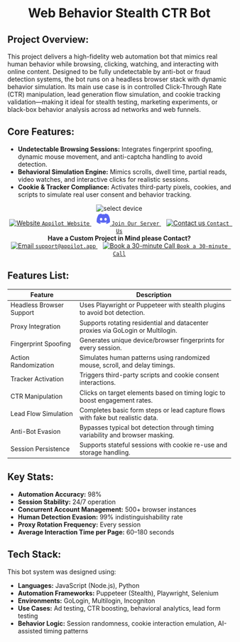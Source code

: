 <h1 align="center">Web Behavior Stealth CTR Bot</h1>

## Project Overview:

This project delivers a high-fidelity web automation bot that mimics real human behavior while browsing, clicking, watching, and interacting with online content. Designed to be fully undetectable by anti-bot or fraud detection systems, the bot runs on a headless browser stack with dynamic behavior simulation. Its main use case is in controlled Click-Through Rate (CTR) manipulation, lead generation flow simulation, and cookie tracking validation—making it ideal for stealth testing, marketing experiments, or black-box behavior analysis across ad networks and web funnels.

## Core Features:
- **Undetectable Browsing Sessions:** Integrates fingerprint spoofing, dynamic mouse movement, and anti-captcha handling to avoid detection.
- **Behavioral Simulation Engine:** Mimics scrolls, dwell time, partial reads, video watches, and interactive clicks for realistic sessions.
- **Cookie & Tracker Compliance:** Activates third-party pixels, cookies, and scripts to simulate real user consent and behavior tracking.

<div align="center">
  <img
    src="https://github.com/user-attachments/assets/d200549d-7613-446f-a43b-19a4117ca360"
    alt="select device"
    width="600px"
  />
</div>


<div align="center">
  <a href="https://appilot.app/">
    <img
      alt="Website"
      width="25px"
      src="https://github.com/user-attachments/assets/8e5f3af3-b098-4c1d-980d-df9aebc680d0"
    />
    <code>Appilot Website</code>
  </a>
  &nbsp;&nbsp;
  <a href="https://discord.gg/3CZ5muJdF2">
    <img
      alt="Join Our Server"
      width="30px"
      src="https://github.com/Zeeshanahmad4/RealEstateMate-WhatsApp-Group-Management-Bot/blob/main/discord-icon-svgrepo-com.svg"
    />
    <code>Join Our Server</code>
  </a>
  &nbsp;&nbsp;
  <a href="https://t.me/devpilot1">
    <img
      alt="Contact us"
      width="30px"
      src="https://edent.github.io/SuperTinyIcons/images/svg/telegram.svg"
    />
    <code>Contact Us</code>
  </a>
</div>

<div align="center">
<strong> Have a Custom Project in Mind please Contact?</strong>

<div align="center">
  <a href="mailto:support@appilot.app">
  <img
    alt="Email"
    width="30px"
    src="https://github.com/user-attachments/assets/91c8d428-32b7-4be0-91fa-2e42c902b5b8"
  />
  <code>support@appilot.app</code>
</a>
  &nbsp;&nbsp;
  <a href="https://cal.com/app-pilot-m8i8oo/30min">
  <img
    alt="Book a 30-minute Call"
    width="30px"
    src="https://github.com/user-attachments/assets/cd3e5c7b-3e4e-4bb3-b242-bcc20ee78f13"
  />
  <code>Book a 30-minute Call</code>
</a>
<span>

<div align="left">

## Features List:
| Feature                  | Description                                                                     |
| ------------------------ | ------------------------------------------------------------------------------- |
| Headless Browser Support | Uses Playwright or Puppeteer with stealth plugins to avoid bot detection.       |
| Proxy Integration        | Supports rotating residential and datacenter proxies via GoLogin or Multilogin. |
| Fingerprint Spoofing     | Generates unique device/browser fingerprints for every session.                 |
| Action Randomization     | Simulates human patterns using randomized mouse, scroll, and delay timings.     |
| Tracker Activation       | Triggers third-party scripts and cookie consent interactions.                   |
| CTR Manipulation         | Clicks on target elements based on timing logic to boost engagement rates.      |
| Lead Flow Simulation     | Completes basic form steps or lead capture flows with fake but realistic data.  |
| Anti-Bot Evasion         | Bypasses typical bot detection through timing variability and browser masking.  |
| Session Persistence      | Supports stateful sessions with cookie re-use and storage handling.             |


## Key Stats:
- **Automation Accuracy:** 98%
- **Session Stability:** 24/7 operation
- **Concurrent Account Management:** 500+ browser instances
- **Human Detection Evasion:** 99% indistinguishability rate
- **Proxy Rotation Frequency:** Every session
- **Average Interaction Time per Page:** 60–180 seconds

## Tech Stack:
This bot system was designed using:

- **Languages:** JavaScript (Node.js), Python
- **Automation Frameworks:** Puppeteer (Stealth), Playwright, Selenium
- **Environments:** GoLogin, Multilogin, Incogniton
- **Use Cases:** Ad testing, CTR boosting, behavioral analytics, lead form testing
- **Behavior Logic:** Session randomness, cookie interaction emulation, AI-assisted timing patterns
